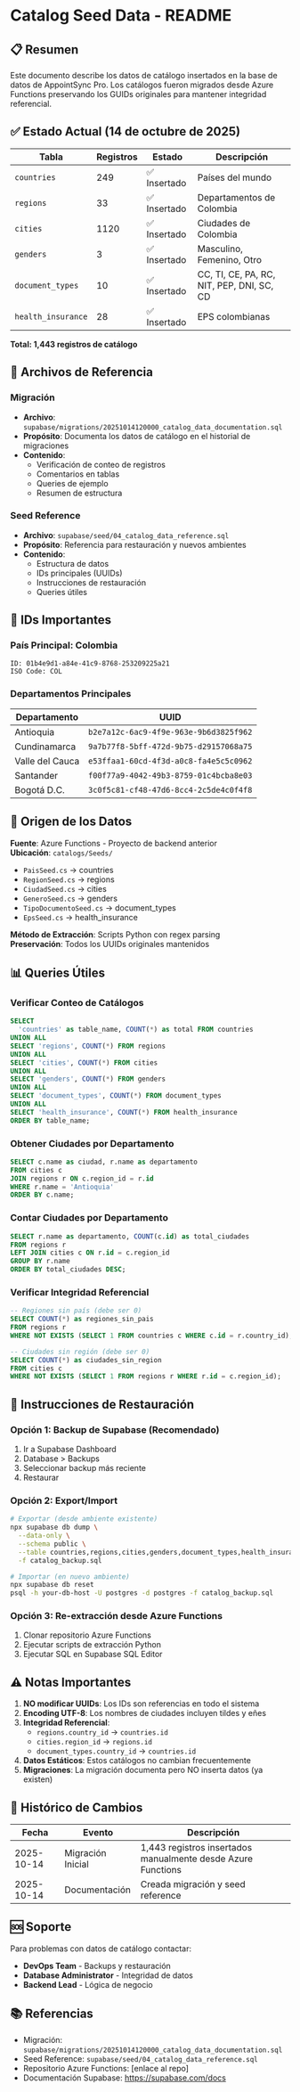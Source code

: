 # Catalog Seed Data - README

## 📋 Resumen

Este documento describe los datos de catálogo insertados en la base de datos de AppointSync Pro. Los catálogos fueron migrados desde Azure Functions preservando los GUIDs originales para mantener integridad referencial.

## ✅ Estado Actual (14 de octubre de 2025)

| Tabla | Registros | Estado | Descripción |
|-------|-----------|--------|-------------|
| `countries` | 249 | ✅ Insertado | Países del mundo |
| `regions` | 33 | ✅ Insertado | Departamentos de Colombia |
| `cities` | 1120 | ✅ Insertado | Ciudades de Colombia |
| `genders` | 3 | ✅ Insertado | Masculino, Femenino, Otro |
| `document_types` | 10 | ✅ Insertado | CC, TI, CE, PA, RC, NIT, PEP, DNI, SC, CD |
| `health_insurance` | 28 | ✅ Insertado | EPS colombianas |

**Total: 1,443 registros de catálogo**

## 📂 Archivos de Referencia

### Migración
- **Archivo**: `supabase/migrations/20251014120000_catalog_data_documentation.sql`
- **Propósito**: Documenta los datos de catálogo en el historial de migraciones
- **Contenido**: 
  - Verificación de conteo de registros
  - Comentarios en tablas
  - Queries de ejemplo
  - Resumen de estructura

### Seed Reference
- **Archivo**: `supabase/seed/04_catalog_data_reference.sql`
- **Propósito**: Referencia para restauración y nuevos ambientes
- **Contenido**:
  - Estructura de datos
  - IDs principales (UUIDs)
  - Instrucciones de restauración
  - Queries útiles

## 🔑 IDs Importantes

### País Principal: Colombia
```
ID: 01b4e9d1-a84e-41c9-8768-253209225a21
ISO Code: COL
```

### Departamentos Principales

| Departamento | UUID |
|--------------|------|
| Antioquia | `b2e7a12c-6ac9-4f9e-963e-9b6d3825f962` |
| Cundinamarca | `9a7b77f8-5bff-472d-9b75-d29157068a75` |
| Valle del Cauca | `e53ffaa1-60cd-4f3d-a0c8-fa4e5c5c0962` |
| Santander | `f00f77a9-4042-49b3-8759-01c4bcba8e03` |
| Bogotá D.C. | `3c0f5c81-cf48-47d6-8cc4-2c5de4c0f4f8` |

## 🔄 Origen de los Datos

**Fuente**: Azure Functions - Proyecto de backend anterior  
**Ubicación**: `catalogs/Seeds/`
- `PaisSeed.cs` → countries
- `RegionSeed.cs` → regions
- `CiudadSeed.cs` → cities
- `GeneroSeed.cs` → genders
- `TipoDocumentoSeed.cs` → document_types
- `EpsSeed.cs` → health_insurance

**Método de Extracción**: Scripts Python con regex parsing  
**Preservación**: Todos los UUIDs originales mantenidos

## 📊 Queries Útiles

### Verificar Conteo de Catálogos
```sql
SELECT 
  'countries' as table_name, COUNT(*) as total FROM countries
UNION ALL
SELECT 'regions', COUNT(*) FROM regions
UNION ALL
SELECT 'cities', COUNT(*) FROM cities
UNION ALL
SELECT 'genders', COUNT(*) FROM genders
UNION ALL
SELECT 'document_types', COUNT(*) FROM document_types
UNION ALL
SELECT 'health_insurance', COUNT(*) FROM health_insurance
ORDER BY table_name;
```

### Obtener Ciudades por Departamento
```sql
SELECT c.name as ciudad, r.name as departamento
FROM cities c
JOIN regions r ON c.region_id = r.id
WHERE r.name = 'Antioquia'
ORDER BY c.name;
```

### Contar Ciudades por Departamento
```sql
SELECT r.name as departamento, COUNT(c.id) as total_ciudades
FROM regions r
LEFT JOIN cities c ON r.id = c.region_id
GROUP BY r.name
ORDER BY total_ciudades DESC;
```

### Verificar Integridad Referencial
```sql
-- Regiones sin país (debe ser 0)
SELECT COUNT(*) as regiones_sin_pais
FROM regions r
WHERE NOT EXISTS (SELECT 1 FROM countries c WHERE c.id = r.country_id);

-- Ciudades sin región (debe ser 0)
SELECT COUNT(*) as ciudades_sin_region
FROM cities c
WHERE NOT EXISTS (SELECT 1 FROM regions r WHERE r.id = c.region_id);
```

## 🔧 Instrucciones de Restauración

### Opción 1: Backup de Supabase (Recomendado)
1. Ir a Supabase Dashboard
2. Database > Backups
3. Seleccionar backup más reciente
4. Restaurar

### Opción 2: Export/Import
```bash
# Exportar (desde ambiente existente)
npx supabase db dump \
  --data-only \
  --schema public \
  --table countries,regions,cities,genders,document_types,health_insurance \
  -f catalog_backup.sql

# Importar (en nuevo ambiente)
npx supabase db reset
psql -h your-db-host -U postgres -d postgres -f catalog_backup.sql
```

### Opción 3: Re-extracción desde Azure Functions
1. Clonar repositorio Azure Functions
2. Ejecutar scripts de extracción Python
3. Ejecutar SQL en Supabase SQL Editor

## ⚠️ Notas Importantes

1. **NO modificar UUIDs**: Los IDs son referencias en todo el sistema
2. **Encoding UTF-8**: Los nombres de ciudades incluyen tildes y eñes
3. **Integridad Referencial**: 
   - `regions.country_id` → `countries.id`
   - `cities.region_id` → `regions.id`
   - `document_types.country_id` → `countries.id`
4. **Datos Estáticos**: Estos catálogos no cambian frecuentemente
5. **Migraciones**: La migración documenta pero NO inserta datos (ya existen)

## 📝 Histórico de Cambios

| Fecha | Evento | Descripción |
|-------|--------|-------------|
| 2025-10-14 | Migración Inicial | 1,443 registros insertados manualmente desde Azure Functions |
| 2025-10-14 | Documentación | Creada migración y seed reference |

## 🆘 Soporte

Para problemas con datos de catálogo contactar:
- **DevOps Team** - Backups y restauración
- **Database Administrator** - Integridad de datos
- **Backend Lead** - Lógica de negocio

## 📚 Referencias

- Migración: `supabase/migrations/20251014120000_catalog_data_documentation.sql`
- Seed Reference: `supabase/seed/04_catalog_data_reference.sql`
- Repositorio Azure Functions: [enlace al repo]
- Documentación Supabase: https://supabase.com/docs

